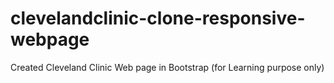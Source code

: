 # clevelandclinic-clone-responsive-webpage
Created Cleveland Clinic Web page in Bootstrap (for Learning purpose only)
